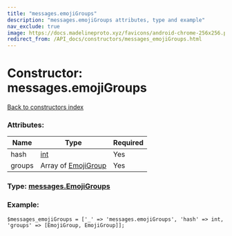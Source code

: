 ```yaml
---
title: "messages.emojiGroups"
description: "messages.emojiGroups attributes, type and example"
nav_exclude: true
image: https://docs.madelineproto.xyz/favicons/android-chrome-256x256.png
redirect_from: /API_docs/constructors/messages_emojiGroups.html
---
```

# Constructor: messages.emojiGroups  
[Back to constructors index](/API_docs/constructors/index.html)



### Attributes:

| Name     |    Type       | Required |
|----------|---------------|----------|
|hash|[int](/API_docs/types/int.html) | Yes|
|groups|Array of [EmojiGroup](/API_docs/types/EmojiGroup.html) | Yes|



### Type: [messages.EmojiGroups](/API_docs/types/messages.EmojiGroups.html)


### Example:

```
$messages_emojiGroups = ['_' => 'messages.emojiGroups', 'hash' => int, 'groups' => [EmojiGroup, EmojiGroup]];
```  
